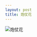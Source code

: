 ```yaml
---
layout: post
title: 炮仗花
---
```


<img src="https://img.nikonsrc.com/image/IsDqx0NQjJEK4auyZM_CD0AFkee9s3Y7AWTanMPcict2M_nqelHIpU-cZqK6FRukgpeLFCvWMp0/item.JPG" original="https://img.nikonsrc.com/image/IsDqx0NQjJEK4auyZM_CD0AFkee9s3Y7AWTanMPcict2M_nqelHIpQAMQWtfutNrUvMF2YvsSiFi_pWM54Un4Q/item.JPG" alt="炮仗花" onclick="javascript:enlarge(this)" class="toEnlarge" >

